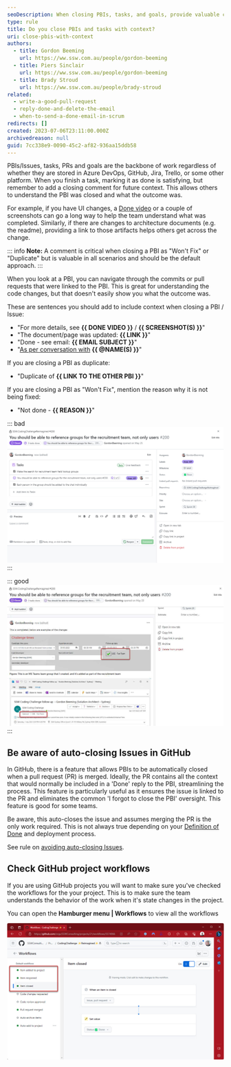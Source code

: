 ```yaml
---
seoDescription: When closing PBIs, tasks, and goals, provide valuable context to help teams understand the outcome and changes made.
type: rule
title: Do you close PBIs and tasks with context?
uri: close-pbis-with-context
authors:
  - title: Gordon Beeming
    url: https://ww.ssw.com.au/people/gordon-beeming
  - title: Piers Sinclair
    url: https://ww.ssw.com.au/people/gordon-beeming
  - title: Brady Stroud
    url: https://ww.ssw.com.au/people/brady-stroud
related:
  - write-a-good-pull-request
  - reply-done-and-delete-the-email
  - when-to-send-a-done-email-in-scrum
redirects: []
created: 2023-07-06T23:11:00.000Z
archivedreason: null
guid: 7cc338e9-0090-45c2-af82-936aa15ddb58
---
```


PBIs/Issues, tasks, PRs and goals are the backbone of work regardless of whether they are stored in Azure DevOps, GitHub, Jira, Trello, or some other platform. When you finish a task, marking it as done is satisfying, but remember to add a closing comment for future context. This allows others to understand the PBI was closed and what the outcome was.

<!--endintro-->

For example, if you have UI changes, a [Done video](/send-done-videos) or a couple of screenshots can go a long way to help the team understand what was completed. Similarly, if there are changes to architecture documents (e.g. the readme), providing a link to those artifacts helps others get across the change.

::: info
**Note:** A comment is critical when closing a PBI as "Won't Fix" or "Duplicate" but is valuable in all scenarios and should be the default approach.
:::

When you look at a PBI, you can navigate through the commits or pull requests that were linked to the PBI. This is great for understanding the code changes, but that doesn't easily show you what the outcome was.

These are sentences you should add to include context when closing a PBI / Issue:

- "For more details, see **{{ DONE VIDEO }}** / **{{ SCREENSHOT(S) }}**"
- "The document/page was updated: **{{ LINK }}**"
- "Done - see email: **{{ EMAIL SUBJECT }}**"
- "[As per conversation with](/as-per-our-conversation-emails/) **{{ @NAME(S) }}**"

If you are closing a PBI as duplicate:

- "Duplicate of **{{ LINK TO THE OTHER PBI }}**"

If you are closing a PBI as "Won't Fix", mention the reason why it is not being fixed:

- "Not done - **{{ REASON }}**"

::: bad  
![Figure: Bad example - This PBI is closed with no context around changes made](closing-pbis-without-context.jpg)
:::

::: good  
![Figure: Good example - This PBI informs the team that the work is complete and contains some examples of what the changes look like](closing-pbis-with-context.jpg)  
:::

## Be aware of auto-closing Issues in GitHub

In GitHub, there is a feature that allows PBIs to be automatically closed when a pull request (PR) is merged. Ideally, the PR contains all the context that would normally be included in a 'Done' reply to the PBI, streamlining the process. This feature is particularly useful as it ensures the issue is linked to the PR and eliminates the common 'I forgot to close the PBI' oversight. This feature is good for some teams.

Be aware, this auto-closes the issue and assumes merging the PR is the only work required. This is not always true depending on your [Definition of Done](/definition-of-done) and deployment process.

See rule on [avoiding auto-closing Issues](/avoid-auto-closing-issues).

## Check GitHub project workflows

If you are using GitHub projects you will want to make sure you've checked the workflows for the your project. This is to make sure the team understands the behavior of the work when it's state changes in the project.

You can open the **Hamburger menu | Workflows** to view all the workflows

![Figure: For Issues specifically, it's recommended you have workflows configured and enabled](project-workflows.jpg)
